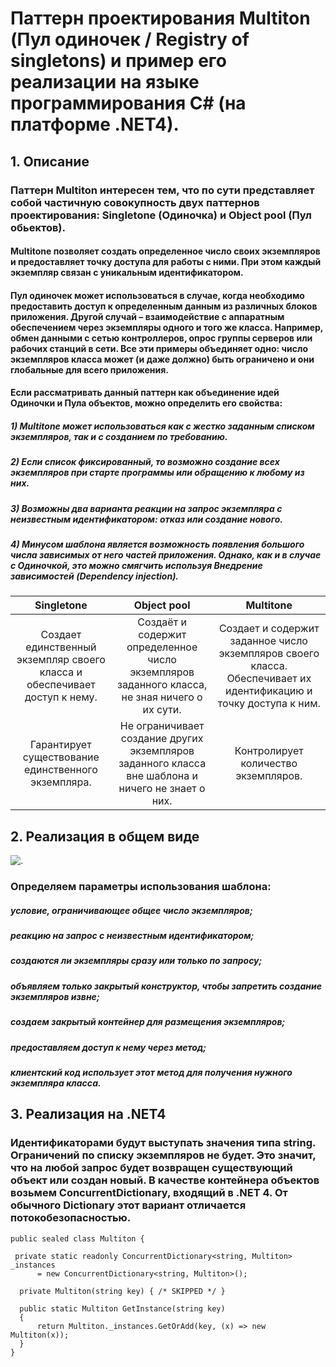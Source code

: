# Паттерн проектирования Multiton (Пул одиночек / Registry of singletons) и пример его реализации на языке программирования C# (на платформе .NET4).

## 1. Описание

### Паттерн Multiton интересен тем, что по сути представляет собой частичную совокупность двух паттернов проектирования: Singletone (Одиночка) и Object pool (Пул обьектов).
#### Multitone позволяет создать определенное число своих экземпляров и предоставляет точку доступа для работы с ними. При этом каждый экземпляр связан с уникальным идентификатором.
#### Пул одиночек может использоваться в случае, когда необходимо предоставить доступ к определенным данным из различных блоков приложения. Другой случай – взаимодействие с аппаратным обеспечением через экземпляры одного и того же класса. Например, обмен данными с сетью контроллеров, опрос группы серверов или рабочих станций в сети. Все эти примеры объединяет одно: число экземпляров класса может (и даже должно) быть ограничено и они глобальные для всего приложения.
#### Если рассматривать данный паттерн как объединение идей Одиночки и Пула объектов, можно определить его свойства:
  #####   1) Multitone может использоваться как с жестко заданным списком экземпляров, так и с созданием по требованию.
  #####   2) Если список фиксированный, то возможно создание всех экземпляров при старте программы или обращению к любому из них.
  #####   3) Возможны два варианта реакции на запрос экземпляра с неизвестным идентификатором: отказ или создание нового.
  #####   4) Минусом шаблона является возможность появления большого числа зависимых от него частей приложения. Однако, как и в случае с        Одиночкой, это можно смягчить используя Внедрение зависимостей (Dependency injection).

| Singletone | Object pool | Multitone |
| :------: | :------: | :------: |
| Создает единственный экземпляр своего класса и обеспечивает доступ к нему. | Создаёт и содержит определенное число экземпляров заданного класса, не зная ничего о их сути. | Создает и содержит заданное число экземпляров своего класса. Обеспечивает их идентификацию и точку доступа к ним. |
| Гарантирует существование единственного экземпляра. | Не ограничивает создание других экземпляров заданного класса вне шаблона и ничего не знает о них. | Контролирует количество экземпляров. |

## 2. Реализация в общем виде

![.](https://github.com/Nikita-Ivanov347/Hub/blob/master/Multitone.png)

### Определяем параметры использования шаблона:
  #####   условие, ограничивающее общее число экземпляров;
  #####   реакцию на запрос с неизвестным идентификатором;
  #####   создаются ли экземпляры сразу или только по запросу;
  #####   объявляем только закрытый конструктор, чтобы запретить создание экземпляров извне;
  #####   создаем закрытый контейнер для размещения экземпляров;
  #####   предоставляем доступ к нему через метод;
  #####   клиентский код использует этот метод для получения нужного экземпляра класса.

## 3. Реализация на .NET4

### Идентификаторами будут выступать значения типа string. Ограничений по списку экземпляров не будет. Это значит, что на любой запрос будет возвращен существующий объект или создан новый. В качестве контейнера объектов возьмем ConcurrentDictionary, входящий в .NET 4. От обычного Dictionary этот вариант отличается потокобезопасностью.

    public sealed class Multiton {
   
     private static readonly ConcurrentDictionary<string, Multiton> _instances 
          = new ConcurrentDictionary<string, Multiton>();

      private Multiton(string key) { /* SKIPPED */ }

      public static Multiton GetInstance(string key)
      {
          return Multiton._instances.GetOrAdd(key, (x) => new Multiton(x));
      }
    } 

